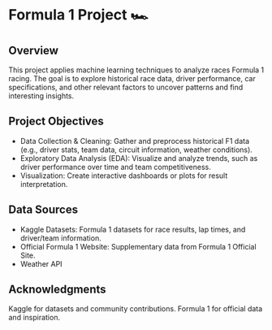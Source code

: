 # Formula 1 Project 🏎️

## Overview

This project applies machine learning techniques to analyze races Formula 1 racing. The goal is to explore historical race data, driver performance, car specifications, and other relevant factors to uncover patterns and find interesting insights.

## Project Objectives

- Data Collection & Cleaning: Gather and preprocess historical F1 data (e.g., driver stats, team data, circuit information, weather conditions).
- Exploratory Data Analysis (EDA): Visualize and analyze trends, such as driver performance over time and team competitiveness.
- Visualization: Create interactive dashboards or plots for result interpretation.

## Data Sources

- Kaggle Datasets: Formula 1 datasets for race results, lap times, and driver/team information.
- Official Formula 1 Website: Supplementary data from Formula 1 Official Site.
- Weather API

## Acknowledgments

Kaggle for datasets and community contributions.
Formula 1 for official data and inspiration.

